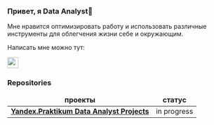 ### Привет, я Data Analyst👋
Мне нравится оптимизировать работу и использовать различные инструменты для облегчения жизни себе и окружающим.

Написать мне можно тут:
<p><a href="https://t.me/AMishkevich"><img src="https://img.shields.io/badge/Telegram-blue?logo=Telegram&logoColor=white" height=25></a> 

<h3>Repositories</h3>

<table width=100%>
  <thead align="center">
    <tr border: none;>
      <td><b> проекты</b></td>
      <td><b> статус</b></td>
    </tr>
  </thead>
  <tbody>
  
<tr>
    <tr>
      <td><a href="https://github.com/ahmishkevich/projects_DA"><b>Yandex.Praktikum Data Analyst Projects</b></a></td>
      <td>in progress</td>
    </tr>
  </tbody>
</table>


<!--
**ahmishkevich/ahmishkevich** is a ✨ _special_ ✨ repository because its `README.md` (this file) appears on your GitHub profile.

Here are some ideas to get you started:

- 🔭 I’m currently working on ...
- 🌱 I’m currently learning ...
- 👯 I’m looking to collaborate on ...
- 🤔 I’m looking for help with ...
- 💬 Ask me about ...
- 📫 How to reach me: ...
- 😄 Pronouns: ...
- ⚡ Fun fact: ...
-->
